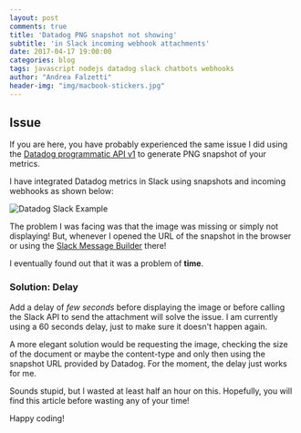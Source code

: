 ```yaml
---
layout: post
comments: true
title: 'Datadog PNG snapshot not showing'
subtitle: 'in Slack incoming webhook attachments'
date: 2017-04-17 19:00:00
categories: blog
tags: javascript nodejs datadog slack chatbots webhooks
author: "Andrea Falzetti"
header-img: "img/macbook-stickers.jpg"
---
```


## Issue <i class="em em-rage4"></i>
If you are here, you have probably experienced the same issue I did using the [Datadog programmatic API  v1](http://docs.datadoghq.com/api/) to generate PNG snapshot of your metrics.

I have integrated Datadog metrics in Slack using snapshots and incoming webhooks as shown below:

![Datadog Slack Example]({{site.url}}/img/attachment_example_datadog.png)

The problem I was facing was that the image was missing or simply not displaying! But, whenever I opened the URL of the snapshot in the browser or using the [Slack Message Builder](https://api.slack.com/docs/messages/builder) there!

I eventually found out that it was a problem of **time**.

### Solution: Delay <i class="em em-alarm_clock"></i>
Add a delay of _few seconds_ before displaying the image or before calling the Slack API to send the attachment will solve the issue. I am currently using a 60 seconds delay, just to make sure it doesn't happen again.

A more elegant solution would be requesting the image, checking the size of the document or maybe the content-type and only then using the snapshot URL provided by Datadog. For the moment, the delay just works for me.

Sounds stupid, but I wasted at least half an hour on this. Hopefully, you will find this article before wasting any of your time!

Happy coding! <i class="em em-sunglasses"></i>
